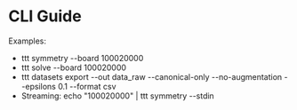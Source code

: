 # CLI Guide

Examples:

- ttt symmetry --board 100020000
- ttt solve --board 100020000
- ttt datasets export --out data_raw --canonical-only --no-augmentation --epsilons 0.1 --format csv
- Streaming: echo "100020000" | ttt symmetry --stdin
